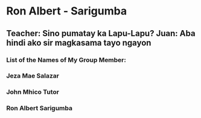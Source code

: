 # Ron Albert - Sarigumba
## Teacher: Sino pumatay ka Lapu-Lapu? Juan: Aba hindi ako sir magkasama tayo ngayon
### List of the Names of My Group Member:
### Jeza Mae Salazar
### John Mhico Tutor
### Ron Albert Sarigumba